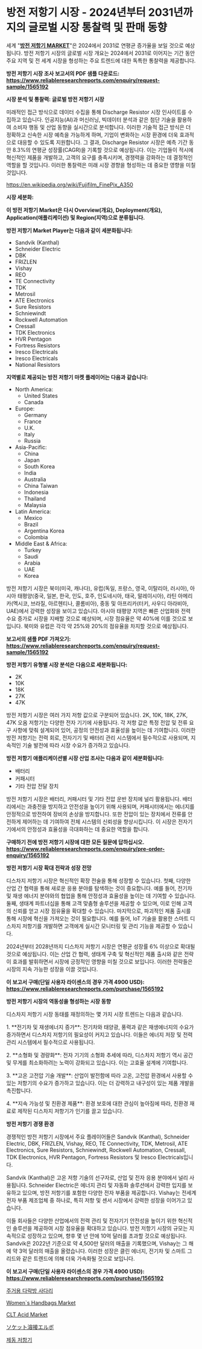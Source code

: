 <p><h1>방전 저항기 시장 - 2024년부터 2031년까지의 글로벌 시장 통찰력 및 판매 동향</h1></p><p>세계 "<strong><a href="https://www.reliableresearchreports.com/discharge-resistor-r1565192">방전 저항기 MARKET</a></strong>"은 2024에서 2031로 연평균 증가율을 보일 것으로 예상됩니다. 방전 저항기 시장의 글로벌 시장 개요는 2024에서 2031로 이어지는 기간 동안 주요 지역 및 전 세계 시장을 형성하는 주요 트렌드에 대한 독특한 통찰력을 제공합니다.</p>
<p><strong>방전 저항기 시장 조사 보고서의 PDF 샘플 다운로드: <a href="https://www.reliableresearchreports.com/enquiry/request-sample/1565192">https://www.reliableresearchreports.com/enquiry/request-sample/1565192</a></strong></p>
<p><strong>시장 분석 및 통찰력: 글로벌 방전 저항기 시장</strong></p>
<p><p>미래적인 접근 방식으로 데이터 수집을 통해 Discharge Resistor 시장 인사이트를 수집하고 있습니다. 인공지능(AI)과 머신러닝, 빅데이터 분석과 같은 첨단 기술을 활용하여 소비자 행동 및 산업 동향을 실시간으로 분석합니다. 이러한 기술적 접근 방식은 더 정확하고 신속한 시장 예측을 가능하게 하며, 기업이 변화하는 시장 환경에 더욱 효과적으로 대응할 수 있도록 지원합니다. 그 결과, Discharge Resistor 시장은 예측 기간 동안 8.3%의 연평균 성장률(CAGR)을 기록할 것으로 예상됩니다. 이는 기업들이 적시에 혁신적인 제품을 개발하고, 고객의 요구를 충족시키며, 경쟁력을 강화하는 데 결정적인 역할을 할 것입니다. 이러한 통찰력은 미래 시장 경향을 형성하는 데 중요한 영향을 미칠 것입니다.</p></p>
<p><a href="%7CAUTHORITHY_DOMAIN_URL%7C">https://en.wikipedia.org/wiki/Fujifilm_FinePix_A350</a></p>
<p><strong>시장 세분화:</strong></p>
<p><strong>이 방전 저항기 Market은 다시 Overview(개요), Deployment(개요), Application(애플리케이션) 및 Region(지역)으로 분류됩니다.</strong></p>
<p><strong>방전 저항기 Market Player는 다음과 같이 세분화됩니다:</strong></p>
<p><ul><li>Sandvik (Kanthal)</li><li>Schneider Electric</li><li>DBK</li><li>FRIZLEN</li><li>Vishay</li><li>REO</li><li>TE Connectivity</li><li>TDK</li><li>Metrosil</li><li>ATE Electronics</li><li>Sure Resistors</li><li>Schniewindt</li><li>Rockwell Automation</li><li>Cressall</li><li>TDK Electronics</li><li>HVR Pentagon</li><li>Fortress Resistors</li><li>Iresco Electricals</li><li>Iresco Electricals</li><li>National Resistors</li></ul></p>
<p><strong>지역별로 제공되는 방전 저항기 마켓 플레이어는 다음과 같습니다:</strong></p>
<p><ul>
    <li>
        North America:
        <ul>
            <li>United States</li>
            <li>Canada</li>
        </ul>
    </li>
    <li>
        Europe:
        <ul>
            <li>Germany</li>
            <li>France</li>
            <li>U.K.</li>
            <li>Italy</li>
            <li>Russia</li>
        </ul>
    </li>
    <li>
        Asia-Pacific:
        <ul>
            <li>China</li>
            <li>Japan</li>
            <li>South Korea</li>
            <li>India</li>
            <li>Australia</li>
            <li>China Taiwan</li>
            <li>Indonesia</li>
            <li>Thailand</li>
            <li>Malaysia</li>
        </ul>
    </li>
    <li>
        Latin America:
        <ul>
            <li>Mexico</li>
            <li>Brazil</li>
            <li>Argentina Korea</li>
            <li>Colombia</li>
        </ul>
    </li>
    <li>
        Middle East & Africa:
        <ul>
            <li>Turkey</li>
            <li>Saudi</li>
            <li>Arabia</li>
            <li>UAE</li>
            <li>Korea</li>
        </ul>
    </li>
    </ul></p>
<p><p>방전 저항기 시장은 북미(미국, 캐나다), 유럽(독일, 프랑스, 영국, 이탈리아, 러시아), 아시아 태평양(중국, 일본, 한국, 인도, 호주, 인도네시아, 태국, 말레이시아), 라틴 아메리카(멕시코, 브라질, 아르헨티나, 콜롬비아), 중동 및 아프리카(터키, 사우디 아라비아, UAE)에서 강력한 성장을 보이고 있습니다. 아시아 태평양 지역은 빠른 산업화와 전력 수요 증가로 시장을 지배할 것으로 예상되며, 시장 점유율은 약 40%에 이를 것으로 보입니다. 북미와 유럽은 각각 약 25%와 20%의 점유율을 차지할 것으로 예상됩니다.</p></p>
<p><strong>보고서의 샘플 PDF 가져오기: <a href="https://www.reliableresearchreports.com/enquiry/request-sample/1565192">https://www.reliableresearchreports.com/enquiry/request-sample/1565192</a></strong></p>
<p><strong>방전 저항기 유형별 시장 분석은 다음으로 세분화됩니다:</strong></p>
<p><ul><li>2K</li><li>10K</li><li>18K</li><li>27K</li><li>47K</li></ul></p>
<p><p>방전 저항기 시장은 여러 가지 저항 값으로 구분되어 있습니다. 2K, 10K, 18K, 27K, 47K 오옴 저항기는 다양한 전자 기기에 사용됩니다. 각 저항 값은 특정 전압 및 전류 요구 사항에 맞춰 설계되어 있어, 공정의 안전성과 효율성을 높이는 데 기여합니다. 이러한 방전 저항기는 전력 회로, 전자기기 및 배터리 관리 시스템에서 필수적으로 사용되며, 지속적인 기술 발전에 따라 시장 수요가 증가하고 있습니다.</p></p>
<p><strong>방전 저항기 애플리케이션별 시장 산업 조사는 다음과 같이 세분화됩니다:</strong></p>
<p><ul><li>배터리</li><li>커패시터</li><li>기타 전압 전달 장치</li></ul></p>
<p><p>방전 저항기 시장은 배터리, 커패시터 및 기타 전압 운반 장치에 널리 활용됩니다. 배터리에서는 과충전을 방지하고 안전성을 높이기 위해 사용되며, 커패시터에서는 에너지를 안정적으로 방전하여 장비의 손상을 방지합니다. 또한 전압이 있는 장치에서 전류를 안전하게 제어하는 데 기여하여 전체 시스템의 신뢰성을 향상시킵니다. 이 시장은 전자기기에서의 안정성과 효율성을 극대화하는 데 중요한 역할을 합니다.</p></p>
<p><strong>구매하기 전에 방전 저항기 시장에 대한 모든 질문에 답하십시오. <a href="https://www.reliableresearchreports.com/enquiry/pre-order-enquiry/1565192">https://www.reliableresearchreports.com/enquiry/pre-order-enquiry/1565192</a></strong></p>
<p><strong>방전 저항기 시장 확대 전략과 성장 전망</strong></p>
<p><p>디스차지 저항기 시장은 혁신적인 확장 전술을 통해 성장할 수 있습니다. 첫째, 다양한 산업 간 협력을 통해 새로운 응용 분야를 탐색하는 것이 중요합니다. 예를 들어, 전기차 및 재생 에너지 분야와의 협업을 통해 안정성과 효율성을 높이는 데 기여할 수 있습니다. 둘째, 생태계 파트너십을 통해 고객 맞춤형 솔루션을 제공할 수 있으며, 이로 인해 고객의 신뢰를 얻고 시장 점유율을 확대할 수 있습니다. 마지막으로, 파괴적인 제품 출시를 통해 시장에 혁신을 가져오는 것이 필요합니다. 예를 들어, IoT 기술을 활용한 스마트 디스차지 저항기를 개발하면 고객에게 실시간 모니터링 및 관리 기능을 제공할 수 있습니다.</p><p>2024년부터 2028년까지 디스차지 저항기 시장은 연평균 성장률 6% 이상으로 확대될 것으로 예상됩니다. 이는 산업 간 협력, 생태계 구축 및 혁신적인 제품 출시와 같은 전략이 효과를 발휘하면서 시장에 긍정적인 영향을 미칠 것으로 보입니다. 이러한 전략들은 시장의 지속 가능한 성장을 이끌 것입니다.</p></p>
<p><strong>이 보고서 구매(단일 사용자 라이센스의 경우 가격 4900 USD): <a href="https://www.reliableresearchreports.com/purchase/1565192">https://www.reliableresearchreports.com/purchase/1565192</a></strong></p>
<p><strong>방전 저항기 시장의 역동성을 형성하는 시장 동향</strong></p>
<p><p>디스차지 저항기 시장 동태를 재정의하는 몇 가지 시장 트렌드는 다음과 같습니다.</p><p>1. **전기차 및 재생에너지 증가**: 전기차와 태양광, 풍력과 같은 재생에너지의 수요가 증가하면서 디스차지 저항기의 필요성이 커지고 있습니다. 이들은 에너지 저장 및 전력 관리 시스템에서 필수적으로 사용됩니다.</p><p>2. **소형화 및 경량화**: 전자 기기의 소형화 추세에 따라, 디스차지 저항기 역시 공간 및 무게를 최소화하려는 노력이 강화되고 있습니다. 이는 고효율 설계에 기여합니다.</p><p>3. **고온 고전압 기술 개발**: 산업이 발전함에 따라 고온, 고전압 환경에서 사용할 수 있는 저항기의 수요가 증가하고 있습니다. 이는 더 강력하고 내구성이 있는 제품 개발을 촉진합니다.</p><p>4. **지속 가능성 및 친환경 제품**: 환경 보호에 대한 관심이 높아짐에 따라, 친환경 재료로 제작된 디스차지 저항기가 인기를 끌고 있습니다.</p></p>
<p><strong>방전 저항기 경쟁 환경</strong></p>
<p><p>경쟁적인 방전 저항기 시장에서 주요 플레이어들은 Sandvik (Kanthal), Schneider Electric, DBK, FRIZLEN, Vishay, REO, TE Connectivity, TDK, Metrosil, ATE Electronics, Sure Resistors, Schniewindt, Rockwell Automation, Cressall, TDK Electronics, HVR Pentagon, Fortress Resistors 및 Iresco Electricals입니다.</p><p>Sandvik (Kanthal)은 고온 저항 기술의 선구자로, 산업 및 전자 응용 분야에서 널리 사용됩니다. Schneider Electric은 에너지 관리 및 자동화 솔루션에서 강력한 입지를 보유하고 있으며, 방전 저항기를 포함한 다양한 전자 부품을 제공합니다. Vishay는 전세계 전자 부품 제조업체 중 하나로, 특히 저항 및 센서 시장에서 강력한 성장을 이어가고 있습니다.</p><p>이들 회사들은 다양한 산업에서의 전력 관리 및 전자기기 안전성을 높이기 위한 혁신적인 솔루션을 제공하여 시장 점유율을 확대하고 있습니다. 방전 저항기 시장의 규모는 지속적으로 성장하고 있으며, 향후 몇 년 안에 10억 달러를 초과할 것으로 예상됩니다. Sandvik은 2022년 기준으로 약 4,500만 달러의 매출을 기록했으며, Vishay는 그 해에 약 3억 달러의 매출을 올렸습니다. 이러한 성장은 클린 에너지, 전기차 및 스마트 그리드와 같은 트렌드에 의해 더욱 가속화될 것으로 보입니다.</p></p>
<p><strong>이 보고서 구매(단일 사용자 라이센스의 경우 가격 4900 USD): <a href="https://www.reliableresearchreports.com/purchase/1565192">https://www.reliableresearchreports.com/purchase/1565192</a></strong></p>
<p><p><a href="https://medium.com/@daniedoyle89/%EC%84%B8%EA%B3%84-residential-attic-ladders-market-%EC%9D%80-2024%EC%97%90%EC%84%9C-2031%EB%A1%9C-%EC%97%B0%ED%8F%89%EA%B7%A0-%EC%A6%9D%EA%B0%80%EC%9C%A8%EC%9D%84-%EB%B3%B4%EC%9D%BC-%EA%B2%83%EC%9C%BC%EB%A1%9C-%EC%98%88%EC%83%81%EB%90%A9%EB%8B%88%EB%8B%A4-9984ed57dda9">주거용 다락방 사다리</a></p><p><a href="https://issuu.com/reportprime-2/docs/womens-handbags-market-size-2030.pp_bd8fd9b2c5595a">Women`s Handbags Market</a></p><p><a href="https://issuu.com/reportprime-2/docs/clt-acid-market-size-2030.pptx_4da4a3e2ce9623">CLT Acid Market</a></p><p><a href="https://medium.com/@samleite85/socket-weld-elbow-market-%E3%81%AE%E3%82%B0%E3%83%AD%E3%83%BC%E3%83%90%E3%83%AB%E5%B8%82%E5%A0%B4%E6%A6%82%E8%A6%81%E3%81%AF-%E4%B8%96%E7%95%8C%E3%81%8A%E3%82%88%E3%81%B3%E4%B8%BB%E8%A6%81%E5%B8%82%E5%A0%B4%E3%81%AB%E3%81%8A%E3%81%91%E3%82%8B%E6%A5%AD%E7%95%8C%E3%81%AB%E5%BD%B1%E9%9F%BF%E3%82%92%E4%B8%8E%E3%81%88%E3%82%8B%E4%B8%BB%E8%A6%81%E3%81%AA%E3%83%88%E3%83%AC%E3%83%B3%E3%83%89%E3%81%AB%E3%81%A4%E3%81%84%E3%81%A6-%E7%8B%AC%E8%87%AA%E3%81%AE%E8%A6%96%E7%82%B9%E3%82%92%E6%8F%90%E4%BE%9B%E3%81%97%E3%81%BE%E3%81%99-605c287a6906">ソケット溶接エルボ</a></p><p><a href="https://github.com/laholand/Market-Research-Report-List-6/blob/main/73149405337.md">제동 저항기</a></p></p>